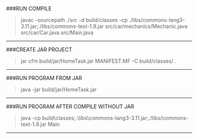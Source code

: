 ###RUN COMPILE

>javac -sourcepath ./src -d build/classes -cp ./libs/commons-lang3-3.11.jar;./libs/commons-text-1.9.jar src/car/mechanics/Mechanic.java src/car/Car.java src/Main.java
----------------------------------------------------------------------------------
###CREATE JAR PROJECT

>jar cfm build/jar/HomeTask.jar MANIFEST.MF -C build/classes/ .

----------------------------------------------------------------------------------
###RUN PROGRAM FROM JAR

>java -jar build/jar/HomeTask.jar

----------------------------------------------------------------------------------
###RUN PROGRAM AFTER COMPILE WITHOUT JAR

>java -cp build\classes\;.\libs\commons-lang3-3.11.jar;./libs/commons-text-1.9.jar Main

----------------------------------------------------------------------------------